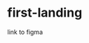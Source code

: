 # first-landing
<p>link to <a href"https://www.figma.com/file/eO0GtPpzjkHGKx9nfxH3oG/Webovio?node-id=7%3A2">figma</a></p>
